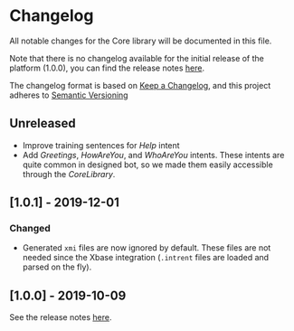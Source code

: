 # Changelog

All notable changes for the Core library will be documented in this file.

Note that there is no changelog available for the initial release of the platform (1.0.0), you can find the release notes [here](https://github.com/xatkit-bot-platform/xatkit-core-library/releases).

The changelog format is based on [Keep a Changelog](https://keepachangelog.com/en/1.0.0/), and this project adheres to [Semantic Versioning](https://semver.org/v2.0.0.html)

## Unreleased

- Improve training sentences for *Help* intent
- Add *Greetings*, *HowAreYou*, and *WhoAreYou* intents. These intents are quite common in designed bot, so we made them easily accessible through the *CoreLibrary*.

## [1.0.1] - 2019-12-01

### Changed
- Generated `xmi` files are now ignored by default. These files are not needed since the Xbase integration (`.intrent` files are loaded and parsed on the fly).

## [1.0.0] - 2019-10-09 

See the release notes [here](https://github.com/xatkit-bot-platform/xatkit-core-library/releases).

